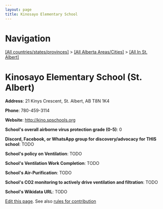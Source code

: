 ```yaml
---
layout: page
title: Kinosayo Elementary School
---
```

# Navigation

[[All countries/states/provinces]](../../..) > [[All Alberta Areas/Cities]](../..) > [[All In St. Albert]](..)

# Kinosayo Elementary School (St. Albert)

**Address**: 21 Kinys Crescent, St. Albert, AB T8N 1K4

**Phone**: 780-459-3114

**Website**: <http://kino.spschools.org>

**School's overall airborne virus protection grade (0-5)**: 0

**Discord, Facebook, or WhatsApp group for discovery/advocacy for THIS school**: TODO

**School's policy on Ventilation**: TODO

**School's Ventilation Work Completion**: TODO

**School's Air-Purification**: TODO

**School's CO2 monitoring to actively drive ventilation and filtration**: TODO

**School's Wikidata URL**: TODO


[Edit this page](https://github.com/ventilate-schools/AB/edit/main/./St._Albert/Kinosayo_Elementary_School.md). See also [rules for contribution](../../../contribution-rules/)